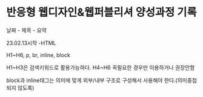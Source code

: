 
<h1>반응형 웹디자인&웹퍼블리셔 양성과정 기록</h1>
<p>날짜 - 제목 - 요약</p> 
<p>23.02.13시작 -HTML</p>
<p>H1~H6, p, br, inline, block</p>
<p>H1~H3은 검색키워드로 활용가능하다. H4~H6 꼭필요한 경우만 이용하거나 권장안함</p>
<p>block과 inline태그는 의미에 맞게 외부/내부 구조로 구성해서 사용해야 한다.(의미중첩되지 않도록)</p>
